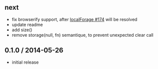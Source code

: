 ## next

  * fix browserify support, after [localForage #174](https://github.com/mozilla/localForage/issues/174) will be resolved
  * update readme
  * add size()
  * remove storage(null, fn) semantique, to prevent unexpected clear call

## 0.1.0 / 2014-05-26

  * initial release
